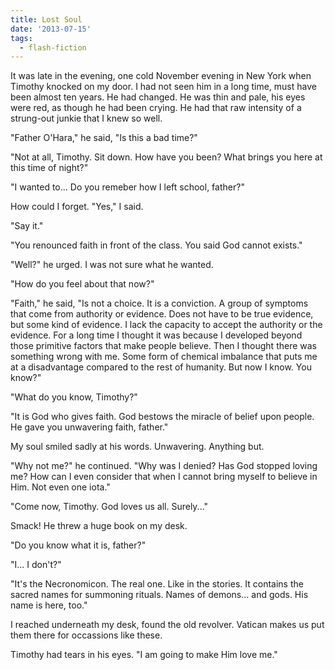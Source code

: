 ```yaml
---
title: Lost Soul
date: '2013-07-15'
tags:
  - flash-fiction
---
```


It was late in the evening, one cold November evening in New York when Timothy
knocked on my door. I had not seen him in a long time, must have been almost ten
years. He had changed. He was thin and pale, his eyes were red, as though he had
been crying. He had that raw intensity of a strung-out junkie that I knew so
well.

<!-- truncate -->

"Father O'Hara," he said, "Is this a bad time?"

"Not at all, Timothy. Sit down. How have you been? What brings you here at this
time of night?"

"I wanted to... Do you remeber how I left school, father?"

How could I forget. "Yes," I said.

"Say it."

"You renounced faith in front of the class. You said God cannot exists."

"Well?" he urged. I was not sure what he wanted.

"How do you feel about that now?"

"Faith," he said, "Is not a choice. It is a conviction. A group of symptoms that
come from authority or evidence. Does not have to be true evidence, but some
kind of evidence. I lack the capacity to accept the authority or the evidence.
For a long time I thought it was because I developed beyond those primitive
factors that make people believe. Then I thought there was something wrong with
me. Some form of chemical imbalance that puts me at a disadvantage compared to
the rest of humanity. But now I know. You know?"

"What do you know, Timothy?"

"It is God who gives faith. God bestows the miracle of belief upon people. He
gave you unwavering faith, father."

My soul smiled sadly at his words. Unwavering. Anything but.

"Why not me?" he continued. "Why was I denied? Has God stopped loving me? How
can I even consider that when I cannot bring myself to believe in Him. Not even
one iota."

"Come now, Timothy. God loves us all. Surely..."

Smack! He threw a huge book on my desk.

"Do you know what it is, father?"

"I... I don't?"

"It's the Necronomicon. The real one. Like in the stories. It contains the
sacred names for summoning rituals. Names of demons... and gods. His name is
here, too."

I reached underneath my desk, found the old revolver. Vatican makes us put them
there for occassions like these.

Timothy had tears in his eyes. "I am going to make Him love me."
